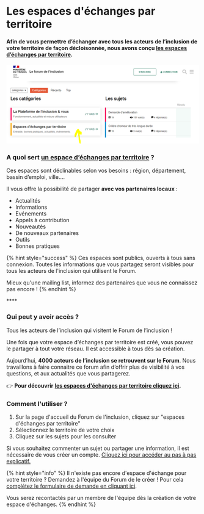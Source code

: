 # Les espaces d'échanges par territoire

#### **Afin de vous permettre d’échanger avec tous les acteurs de l’inclusion de votre territoire de façon décloisonnée, nous avons conçu** [**les espaces d’échanges par territoire**](https://forum.inclusion.beta.gouv.fr/c/se-retrouver-par-territoire/31)**.**

![](../.gitbook/assets/image%20%2829%29.png)

### **A quoi sert** [**un espace d’échanges par territoire**](https://forum.inclusion.beta.gouv.fr/c/se-retrouver-par-territoire/31) **?**

Ces espaces sont déclinables selon vos besoins : région, département, bassin d’emploi, ville….

Il vous offre la possibilité de partager **avec vos partenaires locaux** : 

* Actualités
* Informations
* Evénements
* Appels à contribution
* Nouveautés
* De nouveaux partenaires
* Outils
* Bonnes pratiques 

{% hint style="success" %}
Ces espaces sont publics, ouverts à tous sans connexion. Toutes les informations que vous partagez seront visibles pour tous les acteurs de l'inclusion qui utilisent le Forum.

Mieux qu'une mailing list, informez des partenaires que vous ne connaissez pas encore !
{% endhint %}

\*\*\*\*

### Qui peut y avoir accès ?

Tous les acteurs de l’inclusion qui visitent le Forum de l’inclusion ! 

Une fois que votre espace d’échanges par territoire est créé, vous pouvez le partager à tout votre réseau. Il est accessible à tous dès sa création.

Aujourd’hui, **4000 acteurs de l’inclusion se retrouvent sur le Forum**. Nous travaillons à faire connaitre ce forum afin d’offrir plus de visibilité à vos questions, et aux actualités que vous partagerez.

👉 **Pour découvrir** [**les espaces d'échanges par territoire cliquez ici**](https://forum.inclusion.beta.gouv.fr/c/se-retrouver-par-territoire/31)**.**

### Comment l'utiliser ?

1. Sur la page d'accueil du Forum de l'inclusion, cliquez sur "espaces d'échanges par territoire"
2. Sélectionnez le territoire de votre choix
3. Cliquez sur les sujets pour les consulter

Si vous souhaitez commenter un sujet ou partager une information, il est nécessaire de vous créer un compte. [Cliquez ici pour accéder au pas à pas explicatif.](creer-votre-compte.md)



{% hint style="info" %}
Il n'existe pas encore d'espace d'échange pour votre territoire ? Demandez à l'équipe du Forum de le créer ! Pour cela [complétez le formulaire de demande en cliquant ici](https://itou.typeform.com/to/zFp8dBpD). 

Vous serez recontactés par un membre de l'équipe dès la création de votre espace d'échanges.
{% endhint %}

